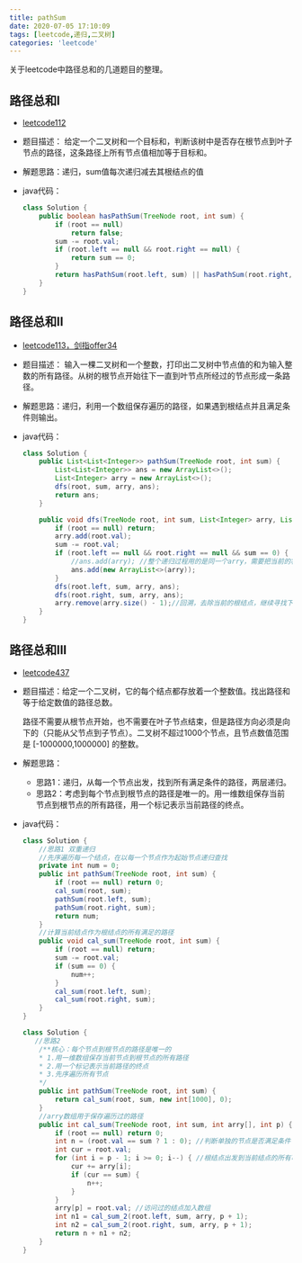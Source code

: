 ```yaml
---
title: pathSum
date: 2020-07-05 17:10:09
tags: [leetcode,递归,二叉树]
categories: 'leetcode'
---
```


关于leetcode中路径总和的几道题目的整理。

<!--more-->

##  路径总和I

- [leetcode112]( https://leetcode-cn.com/problems/path-sum/ )

- 题目描述： 给定一个二叉树和一个目标和，判断该树中是否存在根节点到叶子节点的路径，这条路径上所有节点值相加等于目标和。 

- 解题思路：递归，sum值每次递归减去其根结点的值

- java代码：

  ```java
  class Solution {
      public boolean hasPathSum(TreeNode root, int sum) {
          if (root == null)
              return false;
          sum -= root.val; 
          if (root.left == null && root.right == null) {
              return sum == 0;
          }
          return hasPathSum(root.left, sum) || hasPathSum(root.right, sum);
      }
  }
  ```

  

##  路径总和II

- [leetcode113，剑指offer34]( https://leetcode-cn.com/problems/path-sum-ii/ )

- 题目描述： 输入一棵二叉树和一个整数，打印出二叉树中节点值的和为输入整数的所有路径。从树的根节点开始往下一直到叶节点所经过的节点形成一条路径。 

- 解题思路：递归，利用一个数组保存遍历的路径，如果遇到根结点并且满足条件则输出。

- java代码：

  ```java
  class Solution {
      public List<List<Integer>> pathSum(TreeNode root, int sum) {
          List<List<Integer>> ans = new ArrayList<>();
          List<Integer> arry = new ArrayList<>();
          dfs(root, sum, arry, ans);
          return ans;
      }
  
      public void dfs(TreeNode root, int sum, List<Integer> arry, List<List<Integer>> ans) {
          if (root == null) return;
          arry.add(root.val);
          sum -= root.val;
          if (root.left == null && root.right == null && sum == 0) {
              //ans.add(arry); //整个递归过程用的是同一个arry，需要把当前的状态保存下来，否则最后的输出全为空[]
              ans.add(new ArrayList<>(arry));
          }
          dfs(root.left, sum, arry, ans);
          dfs(root.right, sum, arry, ans);
          arry.remove(arry.size() - 1);//回溯，去除当前的根结点，继续寻找下一个满足条件的路径
      }
  }
  ```

  

##  路径总和III

- [leetcode437]( https://leetcode-cn.com/problems/path-sum-iii/ )

- 题目描述：给定一个二叉树，它的每个结点都存放着一个整数值。找出路径和等于给定数值的路径总数。

  路径不需要从根节点开始，也不需要在叶子节点结束，但是路径方向必须是向下的（只能从父节点到子节点）。二叉树不超过1000个节点，且节点数值范围是 [-1000000,1000000] 的整数。

- 解题思路：

  - 思路1：递归，从每一个节点出发，找到所有满足条件的路径，两层递归。
  - 思路2：考虑到每个节点到根节点的路径是唯一的。用一维数组保存当前节点到根节点的所有路径，用一个标记表示当前路径的终点。

- java代码：

  ```java
  class Solution {
      //思路1 双重递归
      //先序遍历每一个结点，在以每一个节点作为起始节点递归查找
      private int num = 0;
      public int pathSum(TreeNode root, int sum) {
          if (root == null) return 0;
          cal_sum(root, sum);
          pathSum(root.left, sum);
          pathSum(root.right, sum);
          return num;
      }
      //计算当前结点作为根结点的所有满足的路径
      public void cal_sum(TreeNode root, int sum) {
          if (root == null) return;
          sum -= root.val;
          if (sum == 0) {
              num++;
          }
          cal_sum(root.left, sum);
          cal_sum(root.right, sum);
      }
  }
  ```

  ```java
  class Solution {
     //思路2
      /**核心：每个节点到根节点的路径是唯一的
      * 1.用一维数组保存当前节点到根节点的所有路径
      * 2.用一个标记表示当前路径的终点
      * 3.先序遍历所有节点
      */
      public int pathSum(TreeNode root, int sum) {
          return cal_sum(root, sum, new int[1000], 0);
      }
      //arry数组用于保存遍历过的路径
      public int cal_sum(TreeNode root, int sum, int arry[], int p) {
          if (root == null) return 0;
          int n = (root.val == sum ? 1 : 0); //判断单独的节点是否满足条件
          int cur = root.val; 
          for (int i = p - 1; i >= 0; i--) { //根结点出发到当前结点的所有可能值
              cur += arry[i];
              if (cur == sum) {
                  n++;
              }
          }
          arry[p] = root.val; //访问过的结点加入数组
          int n1 = cal_sum_2(root.left, sum, arry, p + 1);
          int n2 = cal_sum_2(root.right, sum, arry, p + 1);
          return n + n1 + n2;
      }
  }
  ```

  

  
